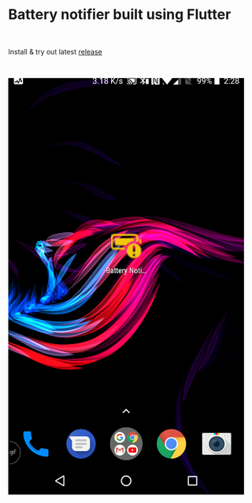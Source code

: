 # Battery notifier built using Flutter

<br/>

Install & try out latest [release](https://github.com/NileshSP/FlutterBatteryNotifyer/releases/tag/release_2021-03-31_22-03-28)

<br/>

![alt text](https://github.com/NileshSP/FlutterBatteryNotifyer/blob/master/images/flutterbatterynotifyerapp.gif "Working example..")

<br/>
